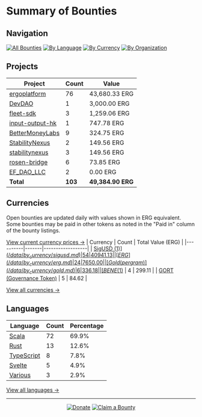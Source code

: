 <!-- GENERATED FILE - DO NOT EDIT DIRECTLY -->
<!-- Generated on: 2025-10-16 12:50:33 -->

# Summary of Bounties

## Navigation

[![All Bounties](https://img.shields.io/badge/All%20Bounties-103-blue)](/data/all.md) [![By Language](https://img.shields.io/badge/By%20Language-6-green)](/data/summary.md#languages) [![By Currency](https://img.shields.io/badge/By%20Currency-7-yellow)](/data/summary.md#currencies) [![By Organization](https://img.shields.io/badge/By%20Organization-9-orange)](/data/summary.md#projects)

## Projects

| Project | Count | Value |
|----------|-------|-------|
| [ergoplatform](/data/by_org/ergoplatform.md) | 76 | 43,680.33 ERG |
| [DevDAO](/data/by_org/devdao.md) | 1 | 3,000.00 ERG |
| [fleet-sdk](/data/by_org/fleet-sdk.md) | 3 | 1,259.06 ERG |
| [input-output-hk](/data/by_org/input-output-hk.md) | 1 | 747.78 ERG |
| [BetterMoneyLabs](/data/by_org/bettermoneylabs.md) | 9 | 324.75 ERG |
| [StabilityNexus](/data/by_org/stabilitynexus.md) | 2 | 149.56 ERG |
| [stabilitynexus](/data/by_org/stabilitynexus.md) | 3 | 149.56 ERG |
| [rosen-bridge](/data/by_org/rosen-bridge.md) | 6 | 73.85 ERG |
| [EF_DAO_LLC](/data/by_org/ef_dao_llc.md) | 2 | 0.00 ERG |
| **Total** | **103** | **49,384.90 ERG** |

## Currencies

Open bounties are updated daily with values shown in ERG equivalent. Some bounties may be paid in other tokens as noted in the "Paid in" column of the bounty listings.

[View current currency prices →](/data/currency_prices.md)
| Currency | Count | Total Value (ERG) |
|----------|-------|------------------|
| [SigUSD ($1)](/data/by_currency/sigusd.md) | 54 | 40941.13 |
| [ERG](/data/by_currency/erg.md) | 24 | 7650.00 |
| [Gold (per gram)](/data/by_currency/gold.md) | 6 | 336.18 |
| [BENE ($1)](/data/by_currency/bene.md) | 4 | 299.11 |
| [GORT (Governance Token)](/data/by_currency/gort.md) | 5 | 84.62 |

[View all currencies →](/data/by_currency/)

## Languages

| Language | Count | Percentage |
|----------|-------|------------|
| [Scala](/data/by_language/scala.md) | 72 | 69.9% |
| [Rust](/data/by_language/rust.md) | 13 | 12.6% |
| [TypeScript](/data/by_language/typescript.md) | 8 | 7.8% |
| [Svelte](/data/by_language/svelte.md) | 5 | 4.9% |
| [Various](/data/by_language/various.md) | 3 | 2.9% |

[View all languages →](/data/by_language/)



---

<div align="center">
  <p>
    <a href="../docs/donate.md"><img src="https://img.shields.io/badge/❤️%20Donate-F44336" alt="Donate"></a>
    <a href="../docs/bounty-submission-guide.md#reserving-a-bounty"><img src="https://img.shields.io/badge/🔒%20How%20To%20Claim-4CAF50" alt="Claim a Bounty"></a>
  </p>
</div>


<!-- END OF GENERATED CONTENT -->
